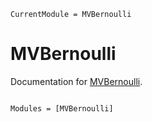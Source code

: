 ```@meta
CurrentModule = MVBernoulli
```

# MVBernoulli

Documentation for [MVBernoulli](https://github.com/dufourc1/MVBernoulli.jl).

```@index
```

```@autodocs
Modules = [MVBernoulli]
```
